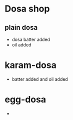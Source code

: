 # Dosa shop

## plain dosa

* dosa batter added
* oil added

# karam-dosa

* batter added and oil added


# egg-dosa

* 
